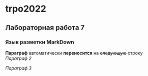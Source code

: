 trpo2022
============

Лабораторная работа 7
------------------------

### Язык разметки MarkDown

**Параграф**
aвтоматически __переносится__ на ~~следующую~~ строку
*Параграф 2*

_Параграф 3_
